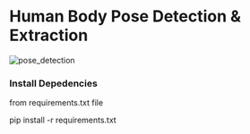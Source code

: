 # Human Body Pose Detection & Extraction

![pose_detection](https://github.com/datamagic2020/HumanBodyPoseDetection/blob/main/Pose_detection.jpg)

### Install Depedencies
from requirements.txt file

pip install -r requirements.txt
